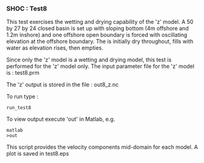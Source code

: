 ### SHOC : Test8

This test exercises the wetting and drying capability of the
'z' model. A 50 by 27 by 24 closed basin is set up with sloping 
bottom (4m offshore and 1.2m inshore) and one offshore open 
boundary is forced with oscillating elevation at the offshore
boundary. The is initially dry throughout, fills with water as
elevation rises, then empties. 

Since only the 'z' model is a wetting and drying model, this 
test is performed for the 'z'  model only.
The input parameter file for the 'z' model is : test8.prm

The 'z' output is stored in the file : out8_z.nc

To run type :
```
run_test8
```
To view output execute 'out' in Matlab, e.g.
```
matlab
>out
```
This script provides the velocity components mid-domain for each model.
A plot is saved in test8.eps
